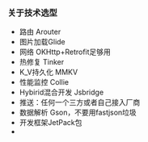 ### 关于技术选型

* 路由 Arouter
* 图片加载Glide
* 网络  OKHttp+Retrofit足够用
* 热修复 Tinker
* K_V持久化 MMKV
* 性能监控 Collie
* Hybirid混合开发 Jsbridge
* 推送：任何一个三方或者自己接入厂商
* 数据解析 Gson，不要用fastjson垃圾
* 开发框架JetPack包
* 